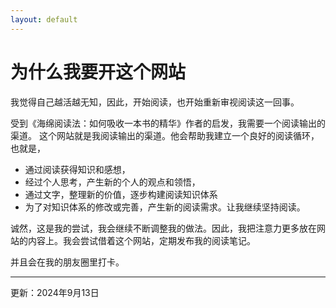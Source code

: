 ```yaml
---
layout: default
---
```


# 为什么我要开这个网站

我觉得自己越活越无知，因此，开始阅读，也开始重新审视阅读这一回事。

受到《海绵阅读法：如何吸收一本书的精华》作者的启发，我需要一个阅读输出的渠道。
这个网站就是我阅读输出的渠道。他会帮助我建立一个良好的阅读循环，也就是，

- 通过阅读获得知识和感想， 
- 经过个人思考，产生新的个人的观点和领悟，
- 通过文字，整理新的价值，逐步构建阅读知识体系
- 为了对知识体系的修改或完善，产生新的阅读需求。让我继续坚持阅读。

诚然，这是我的尝试，我会继续不断调整我的做法。因此，我把注意力更多放在网站的内容上。我会尝试借着这个网站，定期发布我的阅读笔记。

并且会在我的朋友圈里打卡。


---
更新：2024年9月13日
